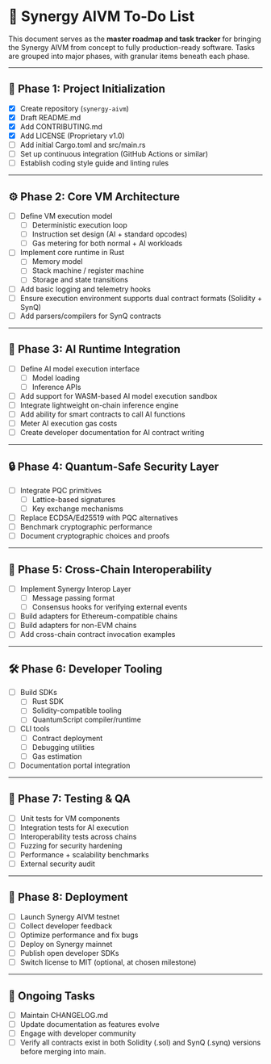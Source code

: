 # 📝 Synergy AIVM To-Do List

This document serves as the **master roadmap and task tracker** for bringing the Synergy AIVM from concept to fully production-ready software. Tasks are grouped into major phases, with granular items beneath each phase.

---

## 🚧 Phase 1: Project Initialization
- [x] Create repository (`synergy-aivm`)
- [x] Draft README.md
- [x] Add CONTRIBUTING.md
- [x] Add LICENSE (Proprietary v1.0)
- [ ] Add initial Cargo.toml and src/main.rs
- [ ] Set up continuous integration (GitHub Actions or similar)
- [ ] Establish coding style guide and linting rules

---

## ⚙️ Phase 2: Core VM Architecture
- [ ] Define VM execution model
  - [ ] Deterministic execution loop
  - [ ] Instruction set design (AI + standard opcodes)
  - [ ] Gas metering for both normal + AI workloads
- [ ] Implement core runtime in Rust
  - [ ] Memory model
  - [ ] Stack machine / register machine
  - [ ] Storage and state transitions
- [ ] Add basic logging and telemetry hooks
- [ ] Ensure execution environment supports dual contract formats (Solidity + SynQ)
- [ ] Add parsers/compilers for SynQ contracts

---

## 🧠 Phase 3: AI Runtime Integration
- [ ] Define AI model execution interface
  - [ ] Model loading
  - [ ] Inference APIs
- [ ] Add support for WASM-based AI model execution sandbox
- [ ] Integrate lightweight on-chain inference engine
- [ ] Add ability for smart contracts to call AI functions
- [ ] Meter AI execution gas costs
- [ ] Create developer documentation for AI contract writing

---

## 🔒 Phase 4: Quantum-Safe Security Layer
- [ ] Integrate PQC primitives
  - [ ] Lattice-based signatures
  - [ ] Key exchange mechanisms
- [ ] Replace ECDSA/Ed25519 with PQC alternatives
- [ ] Benchmark cryptographic performance
- [ ] Document cryptographic choices and proofs

---

## 🌉 Phase 5: Cross-Chain Interoperability
- [ ] Implement Synergy Interop Layer
  - [ ] Message passing format
  - [ ] Consensus hooks for verifying external events
- [ ] Build adapters for Ethereum-compatible chains
- [ ] Build adapters for non-EVM chains
- [ ] Add cross-chain contract invocation examples

---

## 🛠️ Phase 6: Developer Tooling
- [ ] Build SDKs
  - [ ] Rust SDK
  - [ ] Solidity-compatible tooling
  - [ ] QuantumScript compiler/runtime
- [ ] CLI tools
  - [ ] Contract deployment
  - [ ] Debugging utilities
  - [ ] Gas estimation
- [ ] Documentation portal integration

---

## 🧪 Phase 7: Testing & QA
- [ ] Unit tests for VM components
- [ ] Integration tests for AI execution
- [ ] Interoperability tests across chains
- [ ] Fuzzing for security hardening
- [ ] Performance + scalability benchmarks
- [ ] External security audit

---

## 🚀 Phase 8: Deployment
- [ ] Launch Synergy AIVM testnet
- [ ] Collect developer feedback
- [ ] Optimize performance and fix bugs
- [ ] Deploy on Synergy mainnet
- [ ] Publish open developer SDKs
- [ ] Switch license to MIT (optional, at chosen milestone)

---

## 📌 Ongoing Tasks
- [ ] Maintain CHANGELOG.md
- [ ] Update documentation as features evolve
- [ ] Engage with developer community
- [ ] Verify all contracts exist in both Solidity (.sol) and SynQ (.synq) versions before merging into main.
